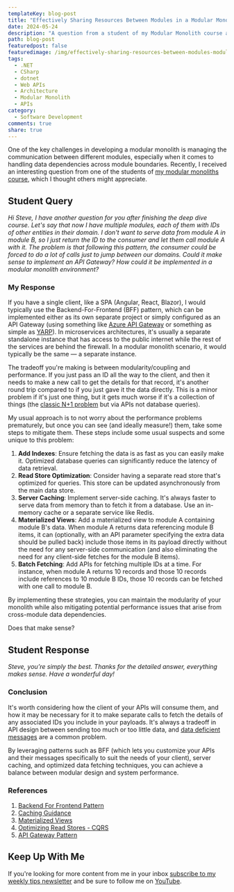 ```yaml
---
templateKey: blog-post
title: "Effectively Sharing Resources Between Modules in a Modular Monolith"
date: 2024-05-24
description: "A question from a student of my Modular Monolith course about how to effectively share related but cross-module data. And my answer."
path: blog-post
featuredpost: false
featuredimage: /img/effectively-sharing-resources-between-modules-modular-monolith.png
tags:
  - .NET
  - CSharp
  - dotnet
  - Web APIs
  - Architecture
  - Modular Monolith
  - APIs
category:
  - Software Development
comments: true
share: true
---
```


One of the key challenges in developing a modular monolith is managing the communication between different modules, especially when it comes to handling data dependencies across module boundaries. Recently, I received an interesting question from one of the students of [my modular monoliths course](https://dometrain.com/bundle/from-zero-to-hero-modular-monoliths-in-dotnet/), which I thought others might appreciate.

## Student Query

*Hi Steve, I have another question for you after finishing the deep dive course. Let's say that now I have multiple modules, each of them with IDs of other entities in their domain. I don't want to serve data from module A in module B, so I just return the ID to the consumer and let them call module A with it. The problem is that following this pattern, the consumer could be forced to do a lot of calls just to jump between our domains. Could it make sense to implement an API Gateway? How could it be implemented in a modular monolith environment?*

### My Response

If you have a single client, like a SPA (Angular, React, Blazor), I would typically use the Backend-For-Frontend (BFF) pattern, which can be implemented either as its own separate project or simply configured as an API Gateway (using something like [Azure API Gateway](https://learn.microsoft.com/en-us/azure/api-management/api-management-key-concepts#api-gateway) or something as simple as [YARP](https://microsoft.github.io/reverse-proxy/)). In microservices architectures, it's usually a separate standalone instance that has access to the public internet while the rest of the services are behind the firewall. In a modular monolith scenario, it would typically be the same — a separate instance.

The tradeoff you're making is between modularity/coupling and performance. If you just pass an ID all the way to the client, and then it needs to make a new call to get the details for that record, it's another round trip compared to if you just gave it the data directly. This is a minor problem if it's just one thing, but it gets much worse if it's a collection of things (the [classic N+1 problem](https://stackoverflow.com/questions/97197/what-is-the-n1-selects-problem-in-orm-object-relational-mapping) but via APIs not database queries).

My usual approach is to not worry about the performance problems prematurely, but once you can see (and ideally measure!) them, take some steps to mitigate them. These steps include some usual suspects and some unique to this problem:

1. **Add Indexes**: Ensure fetching the data is as fast as you can easily make it. Optimized database queries can significantly reduce the latency of data retrieval.
2. **Read Store Optimization**: Consider having a separate read store that's optimized for queries. This store can be updated asynchronously from the main data store.
3. **Server Caching**: Implement server-side caching. It's always faster to serve data from memory than to fetch it from a database. Use an in-memory cache or a separate service like Redis.
4. **Materialized Views**: Add a materialized view to module A containing module B's data. When module A returns data referencing module B items, it can (optionally, with an API parameter specifying the extra data should be pulled back) include those items in its payload directly without the need for any server-side communication (and also eliminating the need for any client-side fetches for the module B items).
5. **Batch Fetching**: Add APIs for fetching multiple IDs at a time. For instance, when module A returns 10 records and those 10 records include references to 10 module B IDs, those 10 records can be fetched with one call to module B.

By implementing these strategies, you can maintain the modularity of your monolith while also mitigating potential performance issues that arise from cross-module data dependencies.

Does that make sense?

## Student Response

*Steve, you’re simply the best. Thanks for the detailed answer, everything makes sense. Have a wonderful day!*

### Conclusion

It's worth considering how the client of your APIs will consume them, and how it may be necessary for it to make separate calls to fetch the details of any associated IDs you include in your payloads. It's always a tradeoff in API design between sending too much or too little data, and [data deficient messages](https://ardalis.com/data-deficient-messages) are a common problem.

By leveraging patterns such as BFF (which lets you customize your APIs and their messages specifically to suit the needs of your client), server caching, and optimized data fetching techniques, you can achieve a balance between modular design and system performance.

### References

1. [Backend For Frontend Pattern](https://docs.microsoft.com/en-us/azure/architecture/patterns/backends-for-frontends)
2. [Caching Guidance](https://docs.miclocrosoft.com/en-us/azure/architecture/best-practices/caching)
3. [Materialized Views](https://learn.microsoft.com/en-us/azure/architecture/patterns/materialized-view)
4. [Optimizing Read Stores - CQRS](https://martinfowler.com/bliki/CQRS.html)
5. [API Gateway Pattern](https://microservices.io/patterns/apigateway.html)

## Keep Up With Me

If you're looking for more content from me in your inbox [subscribe to my weekly tips newsletter](/tips) and be sure to follow me on [YouTube](https://www.youtube.com/ardalis?sub_confirmation=1).
